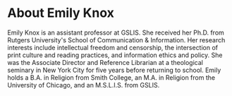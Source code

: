 # About Emily Knox
Emily Knox is an assistant professor at GSLIS.  She received her Ph.D. from Rutgers University's School of 
Communication & Information. Her research interests include intellectual freedom and censorship, 
the intersection of print culture and reading practices, and information ethics and policy. 
She was the Associate Director and Reference Librarian at a theological seminary in New York 
City for five years before returning to school. Emily holds a B.A. in Religion from Smith 
College, an M.A. in Religion from the University of Chicago, and an M.S.L.I.S. from GSLIS.
